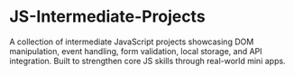 # JS-Intermediate-Projects
A collection of intermediate JavaScript projects showcasing DOM manipulation, event handling, form validation, local storage, and API integration. Built to strengthen core JS skills through real-world mini apps.
